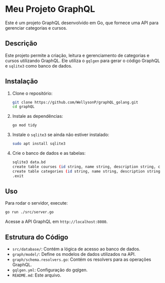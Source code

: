 # Meu Projeto GraphQL

Este é um projeto GraphQL desenvolvido em Go, que fornece uma API para gerenciar categorias e cursos.

## Descrição
Este projeto permite a criação, leitura e gerenciamento de categorias e cursos utilizando GraphQL. Ele utiliza o `gqlgen` para gerar o código GraphQL e `sqlite3` como banco de dados.

## Instalação
1. Clone o repositório:
   ```bash
   git clone https://github.com/WellysonP/graphQL_golang.git
   cd graphQL
   ```
2. Instale as dependências:
   ```bash
   go mod tidy
   ```
3. Instale o `sqlite3` se ainda não estiver instalado:
   ```bash
   sudo apt install sqlite3
   ```
4. Crie o banco de dados e as tabelas:
   ```bash
   sqlite3 data.bd
   create table courses (id string, name string, description string, category_id string);
   create table categories (id string, name string, description string);
   .exit
   ```

## Uso
Para rodar o servidor, execute:
```bash
go run ./src/server.go
```

Acesse a API GraphQL em `http://localhost:8080`.

## Estrutura do Código
- `src/database/`: Contém a lógica de acesso ao banco de dados.
- `graph/model/`: Define os modelos de dados utilizados na API.
- `graph/schema.resolvers.go`: Contém os resolvers para as operações GraphQL.
- `gqlgen.yml`: Configuração do gqlgen.
- `README.md`: Este arquivo.
